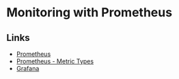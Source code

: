 # Monitoring with Prometheus

## Links
- [Prometheus](https://prometheus.io/)
- [Prometheus - Metric Types](https://prometheus.io/docs/concepts/metric_types/)
- [Grafana](https://grafana.com/)
